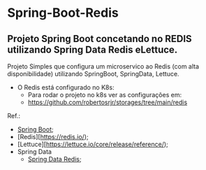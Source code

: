 # Spring-Boot-Redis

## Projeto Spring Boot concetando no REDIS utilizando Spring Data Redis eLettuce.

Projeto Simples que configura um microservico ao Redis (com alta disponibilidade) utilizando SpringBoot, SpringData, Lettuce.
  - O Redis está configurado no K8s:
    -   Para rodar o projeto no k8s ver as configurações em:
      -  https://github.com/robertosrjr/storages/tree/main/redis

Ref.:
- [Spring Boot](https://spring.io/projects/spring-boot);
- [Redis][https://redis.io/);
- [Lettuce][https://lettuce.io/core/release/reference/);
- Spring Data
  - [Spring Data Redis](https://docs.spring.io/spring-data/data-redis/docs/current/reference/html);
  
